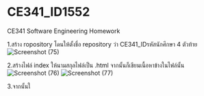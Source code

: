 # CE341_ID1552
CE341 Software Engineering Homework

1.สร้าง ropository โดนให้ตั้งชื่อ repository ว่า CE341_IDรหัสนักศึกษา 4 ตัวท้าย
![Screenshot (75)](https://github.com/Aminopentanedioate/CE341_ID1552/assets/113123840/da9fd8e4-b703-4f07-a77a-030a63ff5eed)

2.สร้างไฟล์ index ให้นามสกุลไฟล์เป็น .html จากนั้นก็เขียนเนื้อหาข้างในไฟล์นั้น
![Screenshot (76)](https://github.com/Aminopentanedioate/CE341_ID1552/assets/113123840/41c23dac-db3b-4e9c-9ae7-21bb2ca0f1b0)
![Screenshot (77)](https://github.com/Aminopentanedioate/CE341_ID1552/assets/113123840/0bf7f089-7127-40b3-82ea-7884ad8e4423)

3.จากนั้นใ
